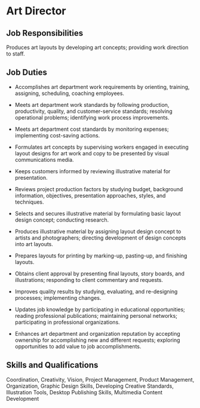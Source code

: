 # Art Director

## Job Responsibilities

Produces art layouts by developing art concepts; providing work direction to staff.

## Job Duties

* Accomplishes art department work requirements by orienting, training, assigning, scheduling, coaching employees.

* Meets art department work standards by following production, productivity, quality, and customer-service standards; resolving operational problems; identifying work process improvements.

* Meets art department cost standards by monitoring expenses; implementing cost-saving actions.

* Formulates art concepts by supervising workers engaged in executing layout designs for art work and copy to be presented by visual communications media.

* Keeps customers informed by reviewing illustrative material for presentation.

* Reviews project production factors by studying budget, background information, objectives, presentation approaches, styles, and techniques.

* Selects and secures illustrative material by formulating basic layout design concept; conducting research.

* Produces illustrative material by assigning layout design concept to artists and photographers; directing development of design concepts into art layouts.

* Prepares layouts for printing by marking-up, pasting-up, and finishing layouts.

* Obtains client approval by presenting final layouts, story boards, and illustrations; responding to client commentary and requests.

* Improves quality results by studying, evaluating, and re-designing processes; implementing changes.

* Updates job knowledge by participating in educational opportunities; reading professional publications; maintaining personal networks; participating in professional organizations.

* Enhances art department and organization reputation by accepting ownership for accomplishing new and different requests; exploring opportunities to add value to job accomplishments.

## Skills and Qualifications

Coordination, Creativity, Vision, Project Management, Product Management, Organization, Graphic Design Skills, Developing Creative Standards, Illustration Tools, Desktop Publishing Skills, Multimedia Content Development

